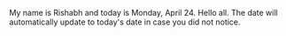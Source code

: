My name is Rishabh and today is Monday, April 24. Hello all. The date will automatically update to today's date in case you did not notice.
